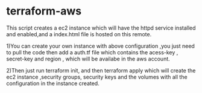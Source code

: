 # terraform-aws
This script creates a ec2 instance which will have the httpd service installed and enabled,and a index.html file is hosted on this remote.


1)You can create your own instance with above configuration ,you just need to pull the code then add a auth.tf file which contains the acess-key , secret-key and region , which will be availabe in the aws account.

2)Then just run terraform init, and then terraform apply which will create the ec2 instance ,security groups, security keys and the volumes with all the configuration in the instance created.